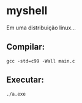 # myshell
Em uma distribuição linux...

## Compilar:
```gcc -std=c99 -Wall main.c```

## Executar:
```./a.exe```
